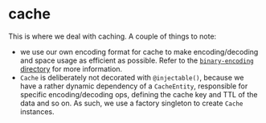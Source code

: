 # cache

This is where we deal with caching. A couple of things to note:

- we use our own encoding format for cache to make encoding/decoding and space usage as efficient as possible.
  Refer to the [`binary-encoding` directory](../binary-encoding)
  for more information.
- `Cache` is deliberately not decorated with `@injectable()`, because we have a rather dynamic dependency
  of a `CacheEntity`, responsible for specific encoding/decoding ops, defining the cache key and TTL of the
  data and so on. As such, we use a factory singleton to create `Cache` instances.
